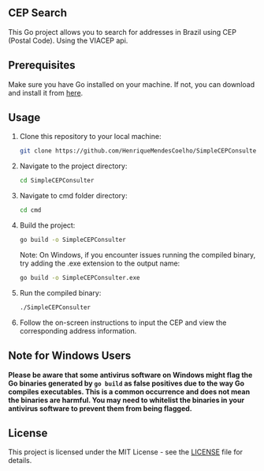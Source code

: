 ## CEP Search

This Go project allows you to search for addresses in Brazil using CEP (Postal Code). Using the VIACEP api.

## Prerequisites

Make sure you have Go installed on your machine. If not, you can download and install it from [here](https://golang.org/dl/).

## Usage

1. Clone this repository to your local machine:

   ```bash
   git clone https://github.com/HenriqueMendesCoelho/SimpleCEPConsulter.git
   ```

2. Navigate to the project directory:

   ```bash
   cd SimpleCEPConsulter
   ```

3. Navigate to cmd folder directory:

   ```bash
   cd cmd
   ```

4. Build the project:

   ```bash
   go build -o SimpleCEPConsulter
   ```

   Note: On Windows, if you encounter issues running the compiled binary, try adding the .exe extension to the output name:

   ```bash
   go build -o SimpleCEPConsulter.exe
   ```

5. Run the compiled binary:

   ```bash
   ./SimpleCEPConsulter
   ```

6. Follow the on-screen instructions to input the CEP and view the corresponding address information.

## Note for Windows Users

**Please be aware that some antivirus software on Windows might flag the Go binaries generated by `go build` as false positives due to the way Go compiles executables. This is a common occurrence and does not mean the binaries are harmful. You may need to whitelist the binaries in your antivirus software to prevent them from being flagged.**

## License

This project is licensed under the MIT License - see the [LICENSE](LICENSE) file for details.
